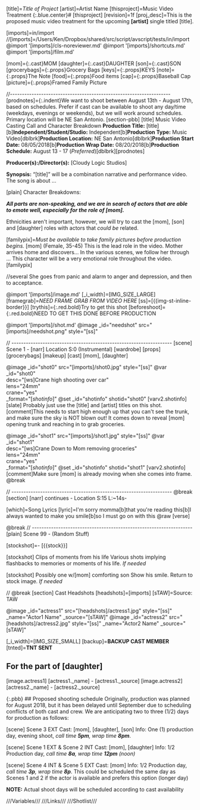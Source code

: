 [title]=*Title of Project*
[artist]=Artist Name
[thisproject]=Music Video Treatment
{:.blue.center}# [thisproject]
[revision]=1f
[proj_desc]=This is the proposed music video treatment for the upcoming **[artist]** single titled [title].

[imports]=in/import
//[imports]=/Users/Ken/Dropbox/shared/src/script/avscript/tests/in/import
@import '[imports]/cls-noreviewer.md'
@import '[imports]/shortcuts.md'
@import '[imports]/film.md'

[mom]={:.cast}MOM
[daughter]={:.cast}DAUGHTER
[son]={:.cast}SON
[grocerybags]={:.props}Grocery Bags
[keys]={:.props}KEYS
[note]={:.props}The Note
[food]={:.props}Food items
[cap]={:.props}Baseball Cap
[picture]={:.props}Framed Family Picture

//-------------------------------------------------------------------
[prodnotes]={:.indent}We want to shoot between August 13th - August 17th, based on schedules. Prefer if cast can be available to shoot any day/time (weekdays, evenings or weekends), but we will work around schedules. Primary location will be NE San Antonio. 
[section-pbb] [title] Music Video Casting Call and Character Breakdown
**Production Title:** [title][b]**Independent/Student/Studio:** Independent[b]**Production Type:** Music Video[dblbrk]**Production Location:** NE San Antonio[dblbrk]**Production Start Date:** 08/05/2018[b]**Production Wrap Date:** 08/20/2018[b]**Production Schedule:** August 13 - 17 (*Preferred*)[dblbrk][prodnotes]

**Producer(s):/Director(s):** [Cloudy Logic Studios]

**Synopsis:** “[title]” will be a combination narrative and performance video. The song is about ...

[plain] Character Breakdowns:

***All parts are non-speaking, and we are in search of actors that are able to emote well, especially for the role of [mom].***

Ethnicities aren't important, however, we will try to cast the [mom], [son] and [daughter] roles with actors that *could be* related.

[familypix]=*Must be available to take family pictures before production begins.*
[mom] (Female, 35-45) This is the lead role in the video. Mother arrives home and discovers... In the various scenes, we follow her through ... This character will be a very emotional role throughout the video. [familypix] 

//several She goes from panic and alarm to anger and depression, and then to acceptance. 

@import '[imports]/image.md'
[_i_width]=[IMG_SIZE_LARGE]
[framegrab]=*NEED FRAME GRAB FROM VIDEO HERE*
[ss]=[{{img-st-inline-border}}]
[trythis]={:.red.bold}Try to get this shot
[beforeshoot]={:.red.bold}NEED TO GET THIS DONE BEFORE PRODUCTION

@import '[imports]/shot.md'
@image _id="needshot" src="[imports]/needshot.png" style="[ss]"

// -------------------------------------------------------------------
[scene] Scene 1 - [narr] Location S:0 (Instrumental)
    [wardrobe]
    [props] [grocerybags]
    [makeup]
    [cast] [mom], [daughter]

@image _id="shot0" src="[imports]/shot0.jpg" style="[ss]"
@var _id="shot0" \
     desc="[ws]Crane high shooting over car" \
     lens="24mm" \
     crane="yes" \
     _format="[_shotinfo_]"
@set _id="shotinfo" shotid="shot0"
[varv2.shotinfo]
[slate]
Probably just use the [title] and [artist] titles on this shot.
[comment]This needs to start high enough up that you can't see the trunk, and make sure the sky is NOT blown out! It comes down to reveal [mom] opening trunk and reaching in to grab groceries.

@image _id="shot1" src="[imports]/shot1.jpg" style="[ss]"
@var _id="shot1" \
     desc="[ws]Crane Down to Mom removing groceries" \
     lens="24mm" \
     crane="yes" \
     _format="[_shotinfo_]"
@set _id="shotinfo" shotid="shot1"
[varv2.shotinfo]
[comment]Make sure [mom] is already moving when she comes into frame.
@break

// -------------------------------------------------------------------
@break
[section] [narr] continues - Location S:15 L:~14s-

[which]=Song Lyrics
[lyric]=I'm sorry momma[b]that you're reading this[b]I always wanted to make you smile[b]so I must go on with this 
@raw [verse]

@break
// -------------------------------------------------------------------
[plain] Scene 99 - (Random Stuff)

[stockshot]=- [{{stock}}]

[stockshot] Clips of moments from his life
Various shots implying flashbacks to memories or moments of his life. *If needed*

[stockshot] Possibly one w/[mom] comforting son
Show his smile. Return to stock image. *If needed*

//
@break
[section] Cast Headshots
[headshots]=[imports]
[sTAW]=Source: TAW

@image _id="actress1" src="[headshots]/actress1.jpg" style="[ss]" _name="Actor1 Name" _source="[sTAW]"
@image _id="actress2" src="[headshots]/actress2.jpg" style="[ss]" _name="Actor2 Name" _source="[sTAW]"


[_i_width]=[IMG_SIZE_SMALL]
[backup]=**BACKUP CAST MEMBER**
[tnted]=**TNT SENT**

## For the part of [daughter]
[image.actress1] [actress1._name] - [actress1._source]
[image.actress2] [actress2._name] - [actress2._source]

{:.pbb} ## Proposed shooting schedule
Originally, production was planned for August 2018, but it has been delayed until September due to scheduling conflicts of both cast and crew. We are anticipating two to three (1/2) days for production as follows:

[scene] Scene 3 EXT
    Cast: [mom], [daughter], [son]
    Info: One (1) production day, evening shoot, *call time **5pm**, wrap time **8pm***.

[scene] Scene 1 EXT & Scene 2 INT
    Cast: [mom], [daughter]
    Info: 1/2 Production day, *call time **8a**, wrap time **12pm** (noon)*

[scene] Scene 4 INT & Scene 5 EXT
    Cast: [mom]
    Info: 1/2 Production day, *call time **3p**, wrap time **8p***. This could be scheduled the same day as Scenes 1 and 2 if the actor is available and prefers this option (longer day)

**NOTE:** Actual shoot days will be scheduled according to cast availability

///Variables///
///Links///
///Shotlist///
